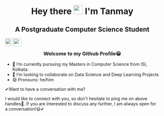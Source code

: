 <h1 align="center">Hey there <img src="https://raw.githubusercontent.com/MartinHeinz/MartinHeinz/master/wave.gif" width="30px"> I'm Tanmay </h1>
<h2 align="center">A Postgraduate Computer Science Student </h2>


<a href="https://www.linkedin.com/in/tanmay-karmakar-lili/">
  <img align="left" width="24px" src="https://cdn.jsdelivr.net/npm/simple-icons@v3/icons/linkedin.svg"  />
</a>

<a href="mailto:tanmayknowsmath@gmail.com">
  <img align="left" width="26px" src="https://cdn.jsdelivr.net/npm/simple-icons@v3/icons/gmail.svg" />
</a>

<br />

<h3 align="center">Welcome to my Github Profile😀</h3>


- 🌱 I’m currently pursuing my Masters in Computer Science from ISI, Kolkata.
- 💞️ I’m looking to collaborate on Data Science and Deep Learning Projects
- 😄 Pronouns: he/him



✔Want to have a conversation with me?

I would like to connect with you, so don't hesitate to ping me on above handles🤝. If you are interested to discuss any further, I am always open for a conversation!😃✔

<!---
Tanmay-Karmakar/Tanmay-Karmakar is a ✨ special ✨ repository because its `README.md` (this file) appears on your GitHub profile.
You can click the Preview link to take a look at your changes.
--->
